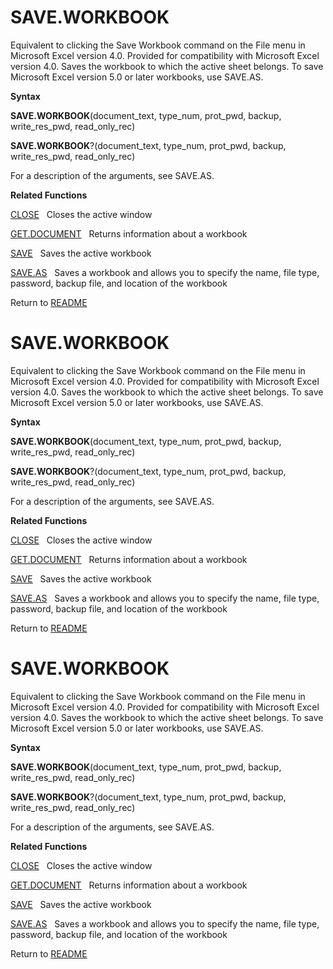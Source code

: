 # SAVE.WORKBOOK

Equivalent to clicking the Save Workbook command on the File menu in
Microsoft Excel version 4.0. Provided for compatibility with Microsoft
Excel version 4.0. Saves the workbook to which the active sheet belongs.
To save Microsoft Excel version 5.0 or later workbooks, use SAVE.AS.

**Syntax**

**SAVE.WORKBOOK**(document\_text, type\_num, prot\_pwd, backup,
write\_res\_pwd, read\_only\_rec)

**SAVE.WORKBOOK**?(document\_text, type\_num, prot\_pwd, backup,
write\_res\_pwd, read\_only\_rec)

For a description of the arguments, see SAVE.AS.

**Related Functions**

[CLOSE](CLOSE.md)&nbsp;&nbsp;&nbsp;Closes the active window

[GET.DOCUMENT](GET.DOCUMENT.md)&nbsp;&nbsp;&nbsp;Returns information about a workbook

[SAVE](SAVE.md)&nbsp;&nbsp;&nbsp;Saves the active workbook

[SAVE.AS](SAVE.AS.md)&nbsp;&nbsp;&nbsp;Saves a workbook and allows you to specify the
name, file type, password, backup file, and location of the workbook



Return to [README](README.md#S)

# SAVE.WORKBOOK

Equivalent to clicking the Save Workbook command on the File menu in
Microsoft Excel version 4.0. Provided for compatibility with Microsoft
Excel version 4.0. Saves the workbook to which the active sheet belongs.
To save Microsoft Excel version 5.0 or later workbooks, use SAVE.AS.

**Syntax**

**SAVE.WORKBOOK**(document\_text, type\_num, prot\_pwd, backup,
write\_res\_pwd, read\_only\_rec)

**SAVE.WORKBOOK**?(document\_text, type\_num, prot\_pwd, backup,
write\_res\_pwd, read\_only\_rec)

For a description of the arguments, see SAVE.AS.

**Related Functions**

[CLOSE](CLOSE.md)&nbsp;&nbsp;&nbsp;Closes the active window

[GET.DOCUMENT](GET.DOCUMENT.md)&nbsp;&nbsp;&nbsp;Returns information about a workbook

[SAVE](SAVE.md)&nbsp;&nbsp;&nbsp;Saves the active workbook

[SAVE.AS](SAVE.AS.md)&nbsp;&nbsp;&nbsp;Saves a workbook and allows you to specify the
name, file type, password, backup file, and location of the workbook



Return to [README](README.md#S)

# SAVE.WORKBOOK

Equivalent to clicking the Save Workbook command on the File menu in
Microsoft Excel version 4.0. Provided for compatibility with Microsoft
Excel version 4.0. Saves the workbook to which the active sheet belongs.
To save Microsoft Excel version 5.0 or later workbooks, use SAVE.AS.

**Syntax**

**SAVE.WORKBOOK**(document\_text, type\_num, prot\_pwd, backup,
write\_res\_pwd, read\_only\_rec)

**SAVE.WORKBOOK**?(document\_text, type\_num, prot\_pwd, backup,
write\_res\_pwd, read\_only\_rec)

For a description of the arguments, see SAVE.AS.

**Related Functions**

[CLOSE](CLOSE.md)&nbsp;&nbsp;&nbsp;Closes the active window

[GET.DOCUMENT](GET.DOCUMENT.md)&nbsp;&nbsp;&nbsp;Returns information about a workbook

[SAVE](SAVE.md)&nbsp;&nbsp;&nbsp;Saves the active workbook

[SAVE.AS](SAVE.AS.md)&nbsp;&nbsp;&nbsp;Saves a workbook and allows you to specify the
name, file type, password, backup file, and location of the workbook



Return to [README](README.md#S)

